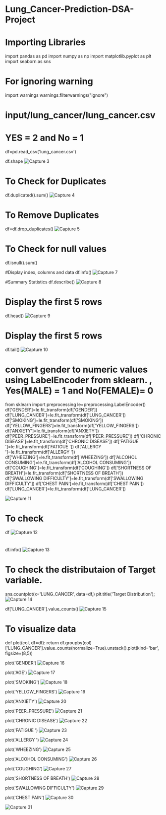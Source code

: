# Lung_Cancer-Prediction-DSA-Project

# Importing Libraries
import pandas as pd
import numpy as np
import matplotlib.pyplot as plt
import seaborn as sns

# For ignoring warning
import warnings
warnings.filterwarnings("ignore")

# input/lung_cancer/lung_cancer.csv
# YES = 2 and No = 1
df=pd.read_csv('lung_cancer.csv')

df.shape
![Capture 3](https://github.com/user-attachments/assets/22aa17c4-885e-4076-af07-15d2b59f6b2b)


# To Check for Duplicates
df.duplicated().sum()
![Capture 4](https://github.com/user-attachments/assets/cd2ccc94-e7e6-4989-a94f-2d9eac4bfbc4)


# To Remove Duplicates
df=df.drop_duplicates()
![Capture 5](https://github.com/user-attachments/assets/09b2837b-8366-4615-9a08-b0cdddebac91)


# To Check for null values
df.isnull().sum()


#Display index, columns and data
df.info()
![Capture 7](https://github.com/user-attachments/assets/21afcc86-7bee-42c1-9114-7e27be7fd1be)

#Summary Statistics
df.describe()
![Capture 8](https://github.com/user-attachments/assets/09c933f1-1924-4def-adbe-721b9ccce0a2)

# Display the first 5 rows
df.head()
![Capture 9](https://github.com/user-attachments/assets/8b604379-c333-4a46-8b86-5475f8773c18)

# Display the first 5 rows
df.tail()
![Capture 10](https://github.com/user-attachments/assets/ba432050-7977-40e5-ba66-6ff1e4ae9527)



# convert gender to numeric values using LabelEncoder from sklearn. , Yes(MALE) = 1 and No(FEMALE)= 0
from sklearn import preprocessing
le=preprocessing.LabelEncoder()
df['GENDER']=le.fit_transform(df['GENDER'])
df['LUNG_CANCER']=le.fit_transform(df['LUNG_CANCER'])
df['SMOKING']=le.fit_transform(df['SMOKING'])
df['YELLOW_FINGERS']=le.fit_transform(df['YELLOW_FINGERS'])
df['ANXIETY']=le.fit_transform(df['ANXIETY'])
df['PEER_PRESSURE']=le.fit_transform(df['PEER_PRESSURE'])
df['CHRONIC DISEASE']=le.fit_transform(df['CHRONIC DISEASE'])
df['FATIGUE ']=le.fit_transform(df['FATIGUE '])
df['ALLERGY ']=le.fit_transform(df['ALLERGY '])
df['WHEEZING']=le.fit_transform(df['WHEEZING'])
df['ALCOHOL CONSUMING']=le.fit_transform(df['ALCOHOL CONSUMING'])
df['COUGHING']=le.fit_transform(df['COUGHING'])
df['SHORTNESS OF BREATH']=le.fit_transform(df['SHORTNESS OF BREATH'])
df['SWALLOWING DIFFICULTY']=le.fit_transform(df['SWALLOWING DIFFICULTY'])
df['CHEST PAIN']=le.fit_transform(df['CHEST PAIN'])
df['LUNG_CANCER']=le.fit_transform(df['LUNG_CANCER'])

![Capture 11](https://github.com/user-attachments/assets/95c0cb2d-795b-4712-914b-1aeaab060b35)


# To check
df
![Capture 12](https://github.com/user-attachments/assets/6431a40f-68ad-4d76-ba15-7833675d9a3a)





#
df.info()
![Capture 13](https://github.com/user-attachments/assets/cc1b9109-5660-4025-820b-b970abfc02ca)



# To check the distributaion of Target variable.
sns.countplot(x='LUNG_CANCER', data=df,)
plt.title('Target Distribution');
![Capture 14](https://github.com/user-attachments/assets/2b65b28c-ab27-4744-8682-656ff841c141)



df['LUNG_CANCER'].value_counts()
![Capture 15](https://github.com/user-attachments/assets/d5d4e07a-adbc-4207-81f3-994576f632e4)


# To visualize data
def plot(col, df=df):
    return df.groupby(col)['LUNG_CANCER'].value_counts(normalize=True).unstack().plot(kind='bar', figsize=(8,5))


plot('GENDER')
![Capture 16](https://github.com/user-attachments/assets/75cd049a-1fb6-47d4-b3b6-7f96a3aee723)

plot('AGE')
![Capture 17](https://github.com/user-attachments/assets/ca97cb3e-e5c3-4af7-90ac-8845724f44e7)

plot('SMOKING')
![Capture 18](https://github.com/user-attachments/assets/7e3f7129-318d-4d65-a71f-733fb742b800)

plot('YELLOW_FINGERS')
![Capture 19](https://github.com/user-attachments/assets/72792b52-3711-405d-bbc0-528c520b01fc)

plot('ANXIETY')
![Capture 20](https://github.com/user-attachments/assets/ce01f178-b1ea-4fcc-8b17-daac08bd6b9e)

plot('PEER_PRESSURE')
![Capture 21](https://github.com/user-attachments/assets/2c7174a1-1da6-4f75-8818-fb24b0910965)

plot('CHRONIC DISEASE')
![Capture 22](https://github.com/user-attachments/assets/b63c8654-4776-4477-8daa-b1dcd5edcb78)

plot('FATIGUE ')
![Capture 23](https://github.com/user-attachments/assets/fed0b24f-8062-467c-9017-1bb3b7ec49e7)

plot('ALLERGY ')
![Capture 24](https://github.com/user-attachments/assets/64fff87f-5aaa-40bd-81de-bd74bebcd2b3)

plot('WHEEZING')
![Capture 25](https://github.com/user-attachments/assets/eee27bfe-26df-4e68-961e-d735da5c49a6)

plot('ALCOHOL CONSUMING')
![Capture 26](https://github.com/user-attachments/assets/cf613c9a-f3be-49d9-8baa-550313d7c8f3)

plot('COUGHING')
![Capture 27](https://github.com/user-attachments/assets/a5c46b8f-a375-4be5-810f-9da918fdfbda)

plot('SHORTNESS OF BREATH')
![Capture 28](https://github.com/user-attachments/assets/3c05a3e8-2d63-43b8-bfb5-9807328f10f9)

plot('SWALLOWING DIFFICULTY')
![Capture 29](https://github.com/user-attachments/assets/a104f67d-5ebd-42da-83b1-237e0906bc92)

plot('CHEST PAIN')
![Capture 30](https://github.com/user-attachments/assets/f11e4985-5b85-4ca2-b450-0fc360a5432f)




![Capture 31](https://github.com/user-attachments/assets/53cb5ec4-99fd-4988-9e37-1c07ab9e8c93)

